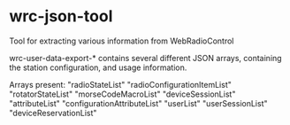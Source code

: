 # wrc-json-tool
Tool for extracting various information from WebRadioControl

wrc-user-data-export-* contains several different JSON arrays, containing the station configuration, and usage information.

Arrays present:
"radioStateList"
"radioConfigurationItemList"
"rotatorStateList"
"morseCodeMacroList"
"deviceSessionList"
"attributeList"
"configurationAttributeList"
"userList"
"userSessionList"
"deviceReservationList"
